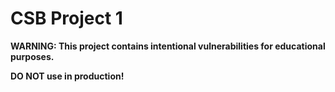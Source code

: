# CSB Project 1

**WARNING: This project contains intentional vulnerabilities for educational purposes.**

**DO NOT use in production!**
